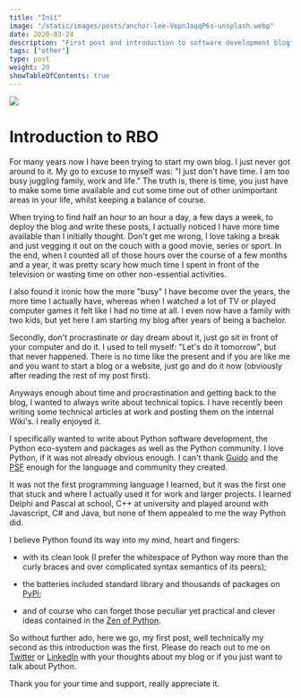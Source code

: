 ```yaml
---
title: "Init"
image: "/static/images/posts/anchor-lee-VepnJaqqP6s-unsplash.webp"
date: 2020-03-24 
description: "First post and introduction to software development blog"
tags: ["other"]
type: post
weight: 20
showTableOfContents: true
---
```


![](/images/posts/anchor-lee-VepnJaqqP6s-unsplash.webp)

# Introduction to RBO

For many years now I have been trying to start my own blog. I just never got around to it. My go to excuse to myself was: "I just don't have time. I am too busy juggling family, work and life." The truth is, there is time, you just have to make some time available and cut some time out of other unimportant areas in your life, whilst keeping a balance of course.

When trying to find half an hour to an hour a day, a few days a week, to deploy the blog and write these posts, I actually noticed I have more time available than I initially thought. Don't get me wrong, I love taking a break and just vegging it out on the couch with a good movie, series or sport. In the end, when I counted all of those hours over the course of a few months and a year, it was pretty scary how much time I spent in front of the television or wasting time on other non-essential activities.

I also found it ironic how the more "busy" I have become over the years, the more time I actually have, whereas when I watched a lot of TV or played computer games it felt like I had no time at all. I even now have a family with two kids, but yet here I am starting my blog after years of being a bachelor.

Secondly, don't procrastinate or day dream about it, just go sit in front of your computer and do it. I used to tell myself: "Let's do it tomorrow", but that never happened. There is no time like the present and if you are like me and you want to start a blog or a website, just go and do it now (obviously after reading the rest of my post first).

Anyways enough about time and procrastination and getting back to the blog, I wanted to always write about technical topics. I have recently been writing some technical articles at work and posting them on the internal Wiki's. I really enjoyed it.

I specifically wanted to write about Python software development, the Python eco-system and packages as well as the Python community. I love Python, if it was not already obvious enough. I can't thank [Guido](https://en.wikipedia.org/wiki/Guido_van_Rossum) and the [PSF](https://www.python.org/psf/) enough for the language and community they created.

It was not the first programming language I learned, but it was the first one that stuck and where I actually used it for work and larger projects. I learned Delphi and Pascal at school, C++ at university and played around with Javascript, C# and Java, but none of them appealed to me the way Python did.

I believe Python found its way into my mind, heart and fingers:

- with its clean look (I prefer the whitespace of Python way more than the curly braces and over complicated syntax semantics of its peers);

- the batteries included standard library and thousands of packages on [PyPi](https://pypi.org/);

- and of course who can forget those peculiar yet practical and clever ideas contained in the [Zen of Python](https://www.python.org/dev/peps/pep-0020/).

So without further ado, here we go, my first post, well technically my second as this introduction was the first. Please do reach out to me on [Twitter](https://twitter.com/ryanleonbutler) or [LinkedIn](https://www.linkedin.com/in/ryanleonbutler/) with your thoughts about my blog or if you just want to talk about Python.

Thank you for your time and support, really appreciate it.

